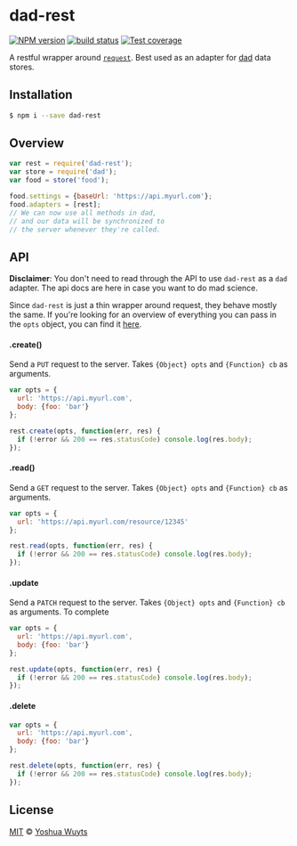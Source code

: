 # dad-rest
[![NPM version][npm-image]][npm-url]
[![build status][travis-image]][travis-url]
[![Test coverage][coveralls-image]][coveralls-url]

A restful wrapper around [`request`][request]. Best used as an adapter for
[dad][dad] data stores.

## Installation
```bash
$ npm i --save dad-rest
```

## Overview
```js
var rest = require('dad-rest');
var store = require('dad');
var food = store('food');

food.settings = {baseUrl: 'https://api.myurl.com'};
food.adapters = [rest];
// We can now use all methods in dad,
// and our data will be synchronized to
// the server whenever they're called.
```

## API
__Disclaimer__: You don't need to read through the API to use `dad-rest` as a
`dad` adapter. The api docs are here in case you want to do mad science.

Since `dad-rest` is just a thin wrapper around request, they behave mostly the
same. If you're looking for an overview of everything you can pass in the `opts`
object, you can find it [here][request-docs].

#### .create()
Send a `PUT` request to the server. Takes `{Object} opts` and
`{Function} cb` as arguments.
```js
var opts = {
  url: 'https://api.myurl.com',
  body: {foo: 'bar'}
};

rest.create(opts, function(err, res) {
  if (!error && 200 == res.statusCode) console.log(res.body);
});
```

#### .read()
Send a `GET` request to the server. Takes `{Object} opts` and
`{Function} cb` as arguments.
```js
var opts = {
  url: 'https://api.myurl.com/resource/12345'
};

rest.read(opts, function(err, res) {
  if (!error && 200 == res.statusCode) console.log(res.body);
});
```

#### .update
Send a `PATCH` request to the server. Takes `{Object} opts` and
`{Function} cb` as arguments. To complete
```js
var opts = {
  url: 'https://api.myurl.com',
  body: {foo: 'bar'}
};

rest.update(opts, function(err, res) {
  if (!error && 200 == res.statusCode) console.log(res.body);
});
```

#### .delete
```js
var opts = {
  url: 'https://api.myurl.com',
  body: {foo: 'bar'}
};

rest.delete(opts, function(err, res) {
  if (!error && 200 == res.statusCode) console.log(res.body);
});
```

## License
[MIT](https://tldrlegal.com/license/mit-license) ©
[Yoshua Wuyts](yoshuawuyts.com)

[npm-image]: https://img.shields.io/npm/v/dad-rest.svg?style=flat-square
[npm-url]: https://npmjs.org/package/dad-rest
[travis-image]: https://img.shields.io/travis/yoshuawuyts/dad-rest.svg?style=flat-square
[travis-url]: https://travis-ci.org/yoshuawuyts/dad-rest
[coveralls-image]: https://img.shields.io/coveralls/yoshuawuyts/dad-rest.svg?style=flat-square
[coveralls-url]: https://coveralls.io/r/yoshuawuyts/dad-rest?branch=master

[request]: https://github.com/mikeal/request
[dad]: https://github.com/yoshuawuyts/dad
[request-docs]: https://github.com/mikeal/request#requestoptions-callback
